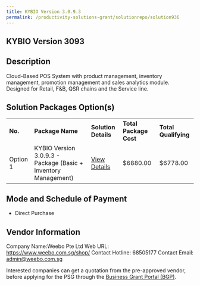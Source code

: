 ```yaml
---
title: KYBIO Version 3.0.9.3
permalink: /productivity-solutions-grant/solutionrepo/solution936
---
```


## KYBIO Version 3093

## Description

Cloud-Based POS System with product management, inventory management, promotion management and sales analytics module. Designed for Retail, F&B, QSR chains and the Service line.

## Solution Packages Option(s)

<table>
<tr>
<td><b>No.</b></td>
<td><b>Package Name</b></td>
<td><b>Solution Details</b></td>
<td><b>Total Package Cost</b></td>
<td><b>Total Qualifying</b></td>
</tr>
<tr>
<td>Option 1</td>
<td>KYBIO Version 3.0.9.3 - Package (Basic + Inventory Management)</td>
<td><a href='https://www.gobusiness.gov.sg/images/psg/Desensitised_Weebo_Annex_3_CR_wef_28_Jan_2021_Part_2.pdf'>View Details</a></td>
<td>$6880.00</td>
<td>$6778.00</td>
</tr>
</table>

## Mode and Schedule of Payment

 - Direct Purchase

## Vendor Information

 Company Name:Weebo Pte Ltd 
Web URL: https://www.weebo.com.sg/shop/ 
Contact Hotline: 68505177 
Contact Email: admin@weebo.com.sg 


Interested companies can get a quotation from the pre-approved vendor, before applying for the PSG through the <a href='https://www.businessgrants.gov.sg/'>Business Grant Portal (BGP)</a>.
<script src="/jquery/resize-tables.js"></script>
